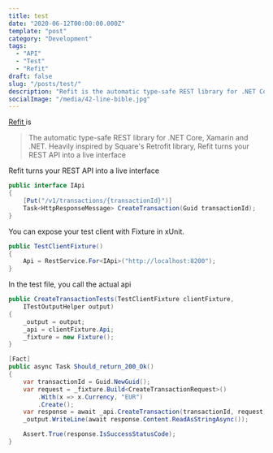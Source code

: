 ```yaml
---
title: test
date: "2020-06-12T00:00:00.000Z"
template: "post"
category: "Development"
tags:
  - "API"
  - "Test"
  - "Refit"
draft: false
slug: "/posts/test/"
description: "Refit is the automatic type-safe REST library for .NET Core, Xamarin and .NET. Heavily inspired by Square's Retrofit library"
socialImage: "/media/42-line-bible.jpg"
---
```


[Refit ](https://github.com/reactiveui/refit)is

> The automatic type-safe REST library for .NET Core, Xamarin and .NET. Heavily inspired by Square's Retrofit library, Refit turns your REST API into a live interface

Refit turns your REST API into a live interface

```csharp
public interface IApi
{
    [Put("/v1/transactions/{transactionId}")]
    Task<HttpResponseMessage> CreateTransaction(Guid transactionId);
}
```

You can expose your test client with Fixture in xUnit.

```csharp
public TestClientFixture()
{
    Api = RestService.For<IApi>("http://localhost:8200");
}
```

In the test file, you call the actual api

```csharp
public CreateTransactionTests(TestClientFixture clientFixture,
    ITestOutputHelper output)
{
    _output = output;
    _api = clientFixture.Api;
    _fixture = new Fixture();
}

[Fact]
public async Task Should_return_200_Ok()
{
    var transactionId = Guid.NewGuid();
    var request = _fixture.Build<CreateTransactionRequest>()
        .With(x => x.Currency, "EUR")
        .Create();
    var response = await _api.CreateTransaction(transactionId, request);
    _output.WriteLine(await response.Content.ReadAsStringAsync());

    Assert.True(response.IsSuccessStatusCode);
}

```

